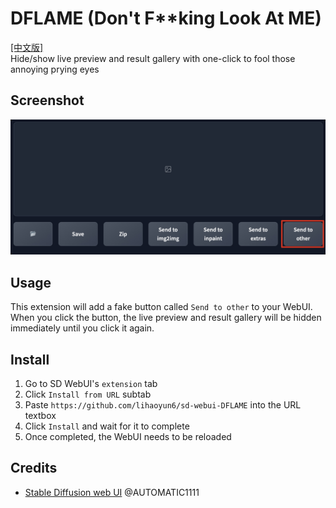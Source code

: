 # DFLAME (Don't F**king Look At ME)
[[中文版]](./README_zh.md)  
Hide/show live preview and result gallery with one-click to fool those annoying prying eyes

## Screenshot
<img src="./images/ui.jpg"/>  

## Usage
This extension will add a fake button called `Send to other` to your WebUI.  
When you click the button, the live preview and result gallery will be hidden immediately until you click it again.

## Install
1. Go to SD WebUI's `extension` tab
2. Click `Install from URL` subtab
3. Paste `https://github.com/lihaoyun6/sd-webui-DFLAME` into the URL textbox
4. Click `Install` and wait for it to complete
5. Once completed, the WebUI needs to be reloaded

## Credits 
- [Stable Diffusion web UI](https://github.com/AUTOMATIC1111/stable-diffusion-webui) @AUTOMATIC1111  
